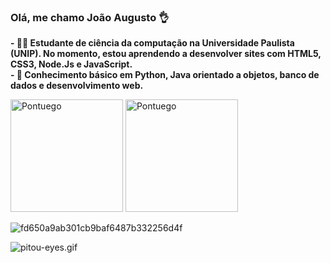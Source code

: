 ### Olá, me chamo João Augusto 👌

<strong style="display: inline-block;" >- 👨‍💻 Estudante de ciência da computação na Universidade Paulista (UNIP). No momento, estou aprendendo a desenvolver sites com HTML5, CSS3, Node.Js e JavaScript.</strong>
<strong style="display: inline-block;">- 🌱 Conhecimento básico em Python, Java orientado a objetos, banco de dados e desenvolvimento web.</strong>


<div style="display: inline-block;" >
  <img height="180em" src="https://github-readme-stats.vercel.app/api?username=Pontuego&show_icons=true&theme=tokyonight" alt="Pontuego" />
  <img height="180em" src="https://github-readme-stats.vercel.app/api/top-langs?username=Pontuego&show_icons=true&locale=en&layout=compact&theme=tokyonight" alt="Pontuego" />
</div>



![fd650a9ab301cb9baf6487b332256d4f](https://github.com/Pontuego/Pontuego/assets/132208368/aa3c55b1-49cf-45d5-bbb0-c050dd789eb0)

![pitou-eyes.gif](https://github.com/Pontuego/Pontuego/assets/132208368/fa8e6c93-2a85-4934-9014-7ab6f29dd438)

